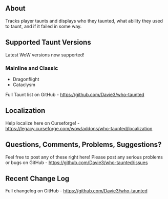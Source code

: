 ## About
Tracks player taunts and displays who they taunted, what ability they used to taunt, and if it failed in some way.

## Supported Taunt Versions
Latest WoW versions now supported!

### Mainline and Classic
- Dragonflight
- Cataclysm

Full Taunt list on GitHub - https://github.com/Davie3/who-taunted

## Localization

Help localize here on Curseforge! - https://legacy.curseforge.com/wow/addons/who-taunted/localization

## Questions, Comments, Problems, Suggestions?

Feel free to post any of these right here! Please post any serious problems or bugs on GitHub - https://github.com/Davie3/who-taunted/issues

## Recent Change Log

Full changelog on GitHub - https://github.com/Davie3/who-taunted